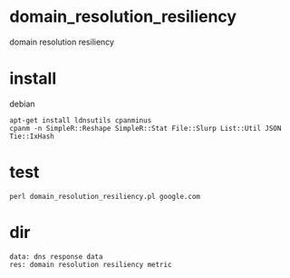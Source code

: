 # domain_resolution_resiliency
domain resolution resiliency

# install

debian

    apt-get install ldnsutils cpanminus
    cpanm -n SimpleR::Reshape SimpleR::Stat File::Slurp List::Util JSON Tie::IxHash


# test

    perl domain_resolution_resiliency.pl google.com

# dir

    data: dns response data
    res: domain resolution resiliency metric


